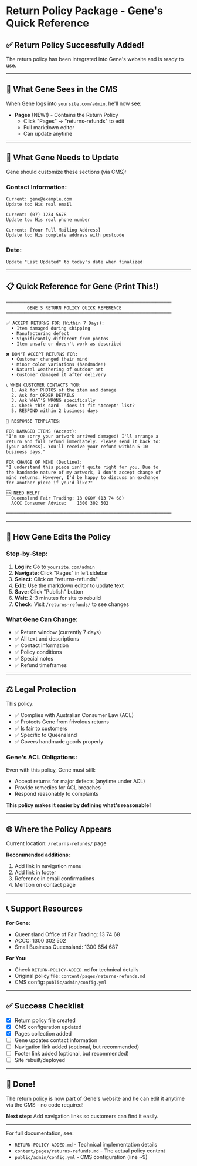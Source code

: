 # Return Policy Package - Gene's Quick Reference

## ✅ Return Policy Successfully Added!

The return policy has been integrated into Gene's website and is ready to use.

---

## 📍 What Gene Sees in the CMS

When Gene logs into `yoursite.com/admin`, he'll now see:

- **Pages** (NEW!) - Contains the Return Policy
  - Click "Pages" → "returns-refunds" to edit
  - Full markdown editor
  - Can update anytime

---

## 🎯 What Gene Needs to Update

Gene should customize these sections (via CMS):

### Contact Information:
```
Current: gene@example.com
Update to: His real email

Current: (07) 1234 5678  
Update to: His real phone number

Current: [Your Full Mailing Address]
Update to: His complete address with postcode
```

### Date:
```
Update "Last Updated" to today's date when finalized
```

---

## 📋 Quick Reference for Gene (Print This!)

```
═══════════════════════════════════════════════════════════════
        GENE'S RETURN POLICY QUICK REFERENCE
═══════════════════════════════════════════════════════════════

✅ ACCEPT RETURNS FOR (Within 7 Days):
  • Item damaged during shipping
  • Manufacturing defect
  • Significantly different from photos
  • Item unsafe or doesn't work as described

❌ DON'T ACCEPT RETURNS FOR:
  • Customer changed their mind
  • Minor color variations (handmade!)
  • Natural weathering of outdoor art
  • Customer damaged it after delivery

📞 WHEN CUSTOMER CONTACTS YOU:
  1. Ask for PHOTOS of the item and damage
  2. Ask for ORDER DETAILS
  3. Ask WHAT'S WRONG specifically
  4. Check this card - does it fit "Accept" list?
  5. RESPOND within 2 business days

💬 RESPONSE TEMPLATES:

FOR DAMAGED ITEMS (Accept):
"I'm so sorry your artwork arrived damaged! I'll arrange a 
return and full refund immediately. Please send it back to:
[your address]. You'll receive your refund within 5-10 
business days."

FOR CHANGE OF MIND (Decline):
"I understand this piece isn't quite right for you. Due to
the handmade nature of my artwork, I don't accept change of
mind returns. However, I'd be happy to discuss an exchange
for another piece if you'd like?"

🆘 NEED HELP?
  Queensland Fair Trading: 13 QGOV (13 74 68)
  ACCC Consumer Advice:    1300 302 502

═══════════════════════════════════════════════════════════════
```

---

## 🔄 How Gene Edits the Policy

### Step-by-Step:

1. **Log in:** Go to `yoursite.com/admin`
2. **Navigate:** Click "Pages" in left sidebar
3. **Select:** Click on "returns-refunds"
4. **Edit:** Use the markdown editor to update text
5. **Save:** Click "Publish" button
6. **Wait:** 2-3 minutes for site to rebuild
7. **Check:** Visit `/returns-refunds/` to see changes

### What Gene Can Change:

- ✅ Return window (currently 7 days)
- ✅ All text and descriptions
- ✅ Contact information
- ✅ Policy conditions
- ✅ Special notes
- ✅ Refund timeframes

---

## ⚖️ Legal Protection

This policy:
- ✅ Complies with Australian Consumer Law (ACL)
- ✅ Protects Gene from frivolous returns
- ✅ Is fair to customers
- ✅ Specific to Queensland
- ✅ Covers handmade goods properly

### Gene's ACL Obligations:

Even with this policy, Gene must still:
- Accept returns for major defects (anytime under ACL)
- Provide remedies for ACL breaches
- Respond reasonably to complaints

**This policy makes it easier by defining what's reasonable!**

---

## 🌐 Where the Policy Appears

Current location: `/returns-refunds/` page

**Recommended additions:**
1. Add link in navigation menu
2. Add link in footer
3. Reference in email confirmations
4. Mention on contact page

---

## 📞 Support Resources

**For Gene:**
- Queensland Office of Fair Trading: 13 74 68
- ACCC: 1300 302 502
- Small Business Queensland: 1300 654 687

**For You:**
- Check `RETURN-POLICY-ADDED.md` for technical details
- Original policy file: `content/pages/returns-refunds.md`
- CMS config: `public/admin/config.yml`

---

## ✅ Success Checklist

- [x] Return policy file created
- [x] CMS configuration updated
- [x] Pages collection added
- [ ] Gene updates contact information
- [ ] Navigation link added (optional, but recommended)
- [ ] Footer link added (optional, but recommended)
- [ ] Site rebuilt/deployed

---

## 🎉 Done!

The return policy is now part of Gene's website and he can edit it anytime via the CMS - no code required!

**Next step:** Add navigation links so customers can find it easily.

---

For full documentation, see:
- `RETURN-POLICY-ADDED.md` - Technical implementation details
- `content/pages/returns-refunds.md` - The actual policy content
- `public/admin/config.yml` - CMS configuration (line ~9)
